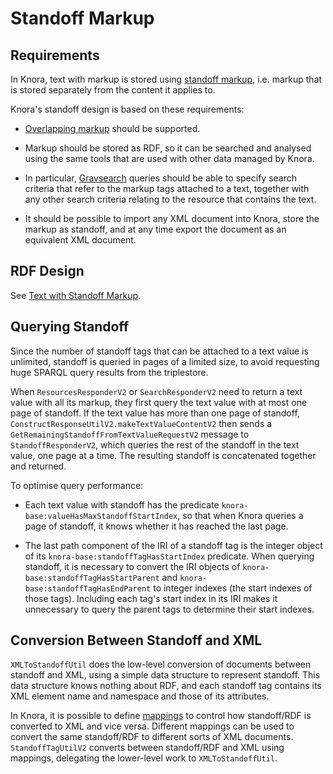 <!---
Copyright © 2015-2021 the contributors (see Contributors.md).

This file is part of Knora.

Knora is free software: you can redistribute it and/or modify
it under the terms of the GNU Affero General Public License as published
by the Free Software Foundation, either version 3 of the License, or
(at your option) any later version.

Knora is distributed in the hope that it will be useful,
but WITHOUT ANY WARRANTY; without even the implied warranty of
MERCHANTABILITY or FITNESS FOR A PARTICULAR PURPOSE.  See the
GNU Affero General Public License for more details.

You should have received a copy of the GNU Affero General Public
License along with Knora.  If not, see <http://www.gnu.org/licenses/>.
-->

# Standoff Markup

## Requirements

In Knora, text with markup is stored using
[standoff markup](http://uahost.uantwerpen.be/lse/index.php/lexicon/markup-standoff/), i.e. markup that
is stored separately from the content it applies to.

Knora's standoff design is based on these requirements:

- [Overlapping markup](https://en.wikipedia.org/wiki/Overlapping_markup) should be supported.

- Markup should be stored as RDF, so it can be searched and analysed using the same tools that are used
  with other data managed by Knora.

- In particular, [Gravsearch](../../../03-apis/api-v2/query-language.md) queries should be able
  to specify search criteria that refer to the markup tags attached to a text, together with
  any other search criteria relating to the resource that contains the text.
    
- It should be possible to import any XML document into Knora, store the markup as standoff, and
  at any time export the document as an equivalent XML document.

## RDF Design

See [Text with Standoff Markup](../../../02-knora-ontologies/knora-base.md#text-with-standoff-markup).

## Querying Standoff

Since the number of standoff tags that can be attached to a text value is unlimited, standoff is queried
in pages of a limited size, to avoid requesting huge SPARQL query results from the triplestore.

When `ResourcesResponderV2` or `SearchResponderV2` need to return a text value with all its markup,
they first query the text value with at most one page of standoff. If the text value has more than one page of
standoff, `ConstructResponseUtilV2.makeTextValueContentV2` then sends a `GetRemainingStandoffFromTextValueRequestV2`
message to `StandoffResponderV2`, which queries the rest of the standoff in the text value, one page at a time.
The resulting standoff is concatenated together and returned.

To optimise query performance:

- Each text value with standoff has the predicate `knora-base:valueHasMaxStandoffStartIndex`, so that when Knora
  queries a page of standoff, it knows whether it has reached the last page.
  
- The last path component of the IRI of a standoff tag is the integer object of its
  `knora-base:standoffTagHasStartIndex` predicate. When querying standoff, it is necessary to convert
  the IRI objects of `knora-base:standoffTagHasStartParent` and `knora-base:standoffTagHasEndParent` to
  integer indexes (the start indexes of those tags). Including each tag's start index in its IRI makes it
  unnecessary to query the parent tags to determine their start indexes.

## Conversion Between Standoff and XML

`XMLToStandoffUtil` does the low-level conversion of documents between standoff and XML, using a simple
data structure to represent standoff. This data structure knows nothing about RDF, and each standoff tag
contains its XML element name and namespace and those of its attributes.

In Knora, it is possible to define [mappings](../../../03-apis/api-v2/xml-to-standoff-mapping.md) to
control how standoff/RDF is converted to XML and vice versa. Different mappings can be used to convert the same
standoff/RDF to different sorts of XML documents. `StandoffTagUtilV2` converts between standoff/RDF and XML using
mappings, delegating the lower-level work to `XMLToStandoffUtil`.
